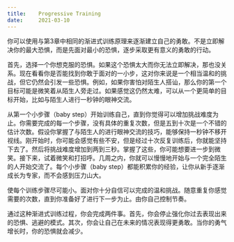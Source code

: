 ```yaml
---
title:    Progressive Training
date:     2021-03-10
---
```


你可以使用与第3章中相同的渐进式训练原理来逐渐建立自己的勇敢。不是立即解决你的最大恐惧，而是先面对最小的恐惧，逐步采取更有意义的勇敢的行动。

首先，选择一个你想克服的恐惧。如果这个恐惧太大而你无法立即解决，那也没关系。现在看看你是否能找到你敢于面对的一小步，这对你来说是一个相当温和的挑战，但它仍然会引发一些恐惧。例如，如果你害怕对陌生人搭讪，那么你的第一个目标可能是微笑着从陌生人旁走过。如果感觉这仍然太难，可以从一个更简单的目标开始，比如与陌生人进行一秒钟的眼神交流。

从第一个小步骤（baby step）开始训练自己，直到你觉得可以增加挑战难度为止。你需要完成的每一个步骤，没有具体的重复次数，但是五到十次是一个不错的估计次数。假设你掌握了与陌生人的进行眼神交流的技巧，能够保持一秒钟不移开视线。刚开始时，你可能会感觉有些不安，但是经过十次反复训练后，你就能坚持下去了。然后将挑战难度增加到两到三秒。掌握了这些，你可能想要进一步到微笑。接下来，试着微笑和打招呼。几周之内，你就可以慢慢地开始与一个完全陌生的人开始交流了。每个小步骤（baby step）都能积累你的经验，让你从新手逐渐成长为专家，而不会感到压力山大。

使每个训练步骤尽可能小。面对你十分自信可以完成的温和挑战。随意重复你感觉需要的次数，直到你准备好了进行下一步为止。由你自己控制节奏。

通过这种渐进式训练过程，你会完成两件事。首先，你会停止强化你过去表现出来的恐惧、逃避的模式。其次，你会让自己在未来的情况表现得更勇敢。当你的勇气增长时，你的恐惧就会减少。
